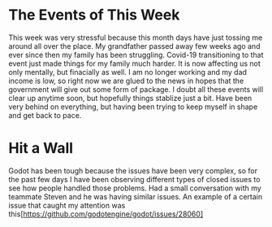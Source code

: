 # The Events of This Week

This week was very stressful because this month days have just tossing me around all over the place. My grandfather passed away few weeks ago and ever since then my family has been struggling. Covid-19 transitioning to that event just made things for my family much harder. It is now affecting us not only mentally, but finacially as well. I am no longer working and my dad income is low, so right now we are glued to the news in hopes that the government will give out some form of package. I doubt all these events will clear up anytime soon, but hopefully things stablize just a bit. Have been very behind on everything, but having been trying to keep myself in shape and get back to pace.

# Hit a Wall

Godot has been tough because the issues have been very complex, so for the past few days I have been observing different types of closed issues to see how people handled those problems. Had a small conversation with my teammate Steven and he was having similar issues. An example of a certain issue that caught my attention was this[https://github.com/godotengine/godot/issues/28060]


